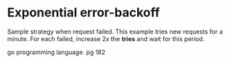 # Exponential error-backoff

Sample strategy when request failed. This example tries new requests for a minute.
For each failed, increase 2x the **tries** and wait for this period. <br />

go programming language. pg 182

